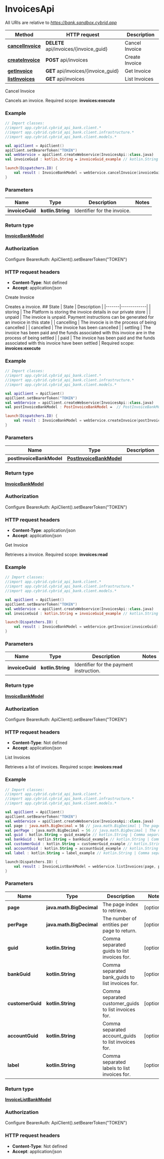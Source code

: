 # InvoicesApi

All URIs are relative to *https://bank.sandbox.cybrid.app*

Method | HTTP request | Description
------------- | ------------- | -------------
[**cancelInvoice**](InvoicesApi.md#cancelInvoice) | **DELETE** api/invoices/{invoice_guid} | Cancel Invoice
[**createInvoice**](InvoicesApi.md#createInvoice) | **POST** api/invoices | Create Invoice
[**getInvoice**](InvoicesApi.md#getInvoice) | **GET** api/invoices/{invoice_guid} | Get Invoice
[**listInvoices**](InvoicesApi.md#listInvoices) | **GET** api/invoices | List Invoices



Cancel Invoice

Cancels an invoice.  Required scope: **invoices:execute**

### Example
```kotlin
// Import classes:
//import app.cybrid.cybrid_api_bank.client.*
//import app.cybrid.cybrid_api_bank.client.infrastructure.*
//import app.cybrid.cybrid_api_bank.client.models.*

val apiClient = ApiClient()
apiClient.setBearerToken("TOKEN")
val webService = apiClient.createWebservice(InvoicesApi::class.java)
val invoiceGuid : kotlin.String = invoiceGuid_example // kotlin.String | Identifier for the invoice.

launch(Dispatchers.IO) {
    val result : InvoiceBankModel = webService.cancelInvoice(invoiceGuid)
}
```

### Parameters

Name | Type | Description  | Notes
------------- | ------------- | ------------- | -------------
 **invoiceGuid** | **kotlin.String**| Identifier for the invoice. |

### Return type

[**InvoiceBankModel**](InvoiceBankModel.md)

### Authorization


Configure BearerAuth:
    ApiClient().setBearerToken("TOKEN")

### HTTP request headers

 - **Content-Type**: Not defined
 - **Accept**: application/json


Create Invoice

Creates a invoice.  ## State  | State | Description | |-------|-------------| | storing    | The Platform is storing the invoice details in our private store | | unpaid     | The invoice is unpaid. Payment instructions can be generated for an invoice in this state | | cancelling | The invocie is in the process of being cancelled | | cancelled  | The invoice has been cancelled |  | settling   | The invoice has been paid and the funds associated with this invoice are in the process of being settled | | paid       | The invoice has been paid and the funds associated with this invoice have been settled |     Required scope: **invoices:execute**

### Example
```kotlin
// Import classes:
//import app.cybrid.cybrid_api_bank.client.*
//import app.cybrid.cybrid_api_bank.client.infrastructure.*
//import app.cybrid.cybrid_api_bank.client.models.*

val apiClient = ApiClient()
apiClient.setBearerToken("TOKEN")
val webService = apiClient.createWebservice(InvoicesApi::class.java)
val postInvoiceBankModel : PostInvoiceBankModel =  // PostInvoiceBankModel | 

launch(Dispatchers.IO) {
    val result : InvoiceBankModel = webService.createInvoice(postInvoiceBankModel)
}
```

### Parameters

Name | Type | Description  | Notes
------------- | ------------- | ------------- | -------------
 **postInvoiceBankModel** | [**PostInvoiceBankModel**](PostInvoiceBankModel.md)|  |

### Return type

[**InvoiceBankModel**](InvoiceBankModel.md)

### Authorization


Configure BearerAuth:
    ApiClient().setBearerToken("TOKEN")

### HTTP request headers

 - **Content-Type**: application/json
 - **Accept**: application/json


Get Invoice

Retrieves a invoice.  Required scope: **invoices:read**

### Example
```kotlin
// Import classes:
//import app.cybrid.cybrid_api_bank.client.*
//import app.cybrid.cybrid_api_bank.client.infrastructure.*
//import app.cybrid.cybrid_api_bank.client.models.*

val apiClient = ApiClient()
apiClient.setBearerToken("TOKEN")
val webService = apiClient.createWebservice(InvoicesApi::class.java)
val invoiceGuid : kotlin.String = invoiceGuid_example // kotlin.String | Identifier for the payment instruction.

launch(Dispatchers.IO) {
    val result : InvoiceBankModel = webService.getInvoice(invoiceGuid)
}
```

### Parameters

Name | Type | Description  | Notes
------------- | ------------- | ------------- | -------------
 **invoiceGuid** | **kotlin.String**| Identifier for the payment instruction. |

### Return type

[**InvoiceBankModel**](InvoiceBankModel.md)

### Authorization


Configure BearerAuth:
    ApiClient().setBearerToken("TOKEN")

### HTTP request headers

 - **Content-Type**: Not defined
 - **Accept**: application/json


List Invoices

Retrieves a list of invoices.  Required scope: **invoices:read**

### Example
```kotlin
// Import classes:
//import app.cybrid.cybrid_api_bank.client.*
//import app.cybrid.cybrid_api_bank.client.infrastructure.*
//import app.cybrid.cybrid_api_bank.client.models.*

val apiClient = ApiClient()
apiClient.setBearerToken("TOKEN")
val webService = apiClient.createWebservice(InvoicesApi::class.java)
val page : java.math.BigDecimal = 56 // java.math.BigDecimal | The page index to retrieve.
val perPage : java.math.BigDecimal = 56 // java.math.BigDecimal | The number of entities per page to return.
val guid : kotlin.String = guid_example // kotlin.String | Comma separated guids to list invoices for.
val bankGuid : kotlin.String = bankGuid_example // kotlin.String | Comma separated bank_guids to list invoices for.
val customerGuid : kotlin.String = customerGuid_example // kotlin.String | Comma separated customer_guids to list invoices for.
val accountGuid : kotlin.String = accountGuid_example // kotlin.String | Comma separated account_guids to list invoices for.
val label : kotlin.String = label_example // kotlin.String | Comma separated labels to list invoices for.

launch(Dispatchers.IO) {
    val result : InvoiceListBankModel = webService.listInvoices(page, perPage, guid, bankGuid, customerGuid, accountGuid, label)
}
```

### Parameters

Name | Type | Description  | Notes
------------- | ------------- | ------------- | -------------
 **page** | **java.math.BigDecimal**| The page index to retrieve. | [optional]
 **perPage** | **java.math.BigDecimal**| The number of entities per page to return. | [optional]
 **guid** | **kotlin.String**| Comma separated guids to list invoices for. | [optional]
 **bankGuid** | **kotlin.String**| Comma separated bank_guids to list invoices for. | [optional]
 **customerGuid** | **kotlin.String**| Comma separated customer_guids to list invoices for. | [optional]
 **accountGuid** | **kotlin.String**| Comma separated account_guids to list invoices for. | [optional]
 **label** | **kotlin.String**| Comma separated labels to list invoices for. | [optional]

### Return type

[**InvoiceListBankModel**](InvoiceListBankModel.md)

### Authorization


Configure BearerAuth:
    ApiClient().setBearerToken("TOKEN")

### HTTP request headers

 - **Content-Type**: Not defined
 - **Accept**: application/json


